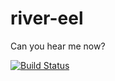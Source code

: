 # river-eel
Can you hear me now?

[![Build Status](https://travis-ci.org/jdhughes-usgs/river-eel.svg?branch=develop)](https://travis-ci.org/jdhughes-usgs/river-eel)
